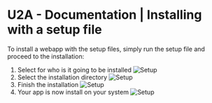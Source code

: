 # U2A - Documentation | Installing with a setup file

To install a webapp with the setup files, simply run the setup file and proceed to the installation:

1. Select for who is it going to be installed
![Setup](assets/img/setup2.png)
2. Select the installation directory
![Setup](assets/img/setup3.png)
3. Finish the installation
![Setup](assets/img/setup4.png)
4. Your app is now install on your system
![Setup](assets/img/setup5.png)
